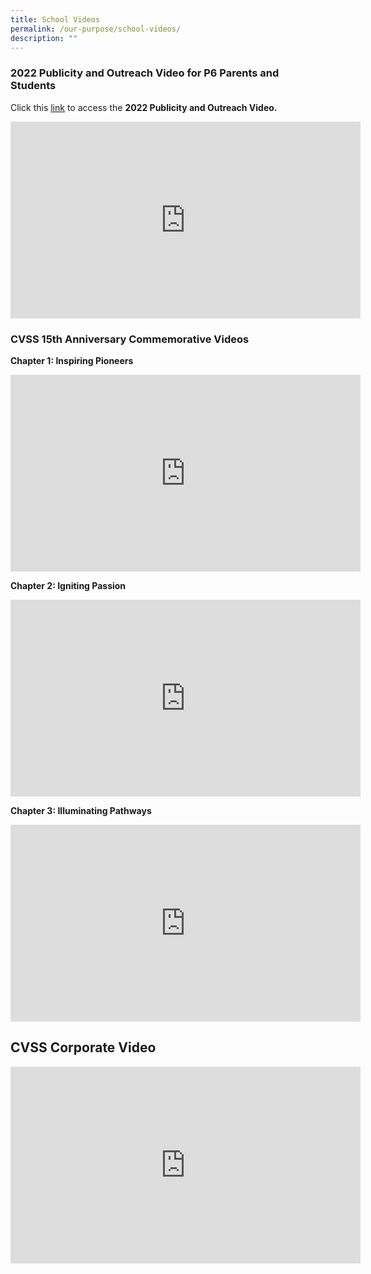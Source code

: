 ```yaml
---
title: School Videos
permalink: /our-purpose/school-videos/
description: ""
---
```

### 2022 Publicity and Outreach Video for P6 Parents and Students

Click this [link](https://youtu.be/Mma7GR2eQo4) to access the **2022 Publicity and Outreach Video.**

<iframe width="560" height="315" src="https://www.youtube.com/embed/Mma7GR2eQo4" title="YouTube video player" frameborder="0" allow="accelerometer; autoplay; clipboard-write; encrypted-media; gyroscope; picture-in-picture; web-share" allowfullscreen></iframe>


### CVSS 15th Anniversary Commemorative Videos
  
**Chapter 1: Inspiring Pioneers**

<iframe width="560" height="315" src="https://www.youtube.com/embed/QK4_XPaoLsY" title="YouTube video player" frameborder="0" allow="accelerometer; autoplay; clipboard-write; encrypted-media; gyroscope; picture-in-picture" allowfullscreen></iframe>

**Chapter 2: Igniting Passion**

<iframe width="560" height="315" src="https://www.youtube.com/embed/UDjSyLL4eNg" title="YouTube video player" frameborder="0" allow="accelerometer; autoplay; clipboard-write; encrypted-media; gyroscope; picture-in-picture" allowfullscreen></iframe>

**Chapter 3: Illuminating Pathways**
<iframe width="560" height="315" src="https://www.youtube.com/embed/GDgiNbGg_9o" title="YouTube video player" frameborder="0" allow="accelerometer; autoplay; clipboard-write; encrypted-media; gyroscope; picture-in-picture" allowfullscreen></iframe>

## CVSS Corporate Video
<iframe width="560" height="315" src="https://www.youtube.com/embed/ZBc759BMboA" title="YouTube video player" frameborder="0" allow="accelerometer; autoplay; clipboard-write; encrypted-media; gyroscope; picture-in-picture" allowfullscreen></iframe>
